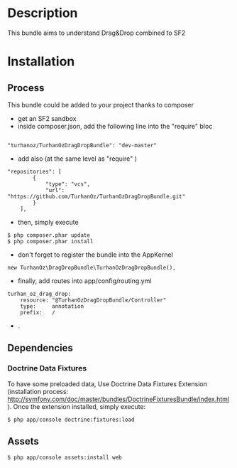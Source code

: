 # Description
This bundle aims to understand Drag&Drop combined to SF2

# Installation
## Process
This bundle could be added to your project thanks to composer
- get an SF2 sandbox
- inside composer.json, add the following line into the "require" bloc
```

"turhanoz/TurhanOzDragDropBundle": "dev-master"
```

- add also (at the same level as "require" )
```
"repositories": [
        {
            "type": "vcs",
            "url":  "https://github.com/TurhanOz/TurhanOzDragDropBundle.git"
        }
    ],
```

- then, simply execute
``` 
$ php composer.phar update
$ php composer.phar install
```

- don't forget to register the bundle into the AppKernel
```
new TurhanOz\DragDropBundle\TurhanOzDragDropBundle(),
```

- finally, add routes into app/config/routing.yml
```
turhan_oz_drag_drop:
    resource: "@TurhanOzDragDropBundle/Controller"
    type:     annotation
    prefix:   /
```
- .

## Dependencies
### Doctrine Data Fixtures
To have some preloaded data, Use Doctrine Data Fixtures Extension (installation process: http://symfony.com/doc/master/bundles/DoctrineFixturesBundle/index.html).
Once the extension installed, simply execute:
```
$ php app/console doctrine:fixtures:load
```
## Assets
```
$ php app/console assets:install web
```
